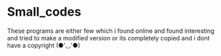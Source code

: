 # Small_codes
These programs are either few which i found online and found interesting and tried to make a modified version or its completely copied and i dont have a copyright (●'◡'●)
